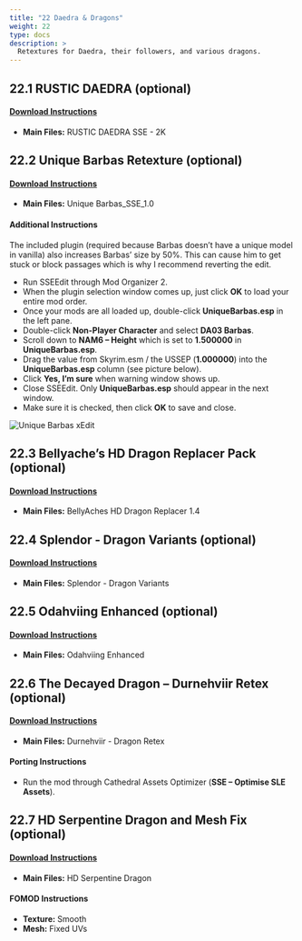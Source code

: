 ```yaml
---
title: "22 Daedra & Dragons"
weight: 22
type: docs
description: >
  Retextures for Daedra, their followers, and various dragons.
---
```


## 22.1 RUSTIC DAEDRA (optional)

#### [Download Instructions](https://www.nexusmods.com/skyrimspecialedition/mods/19272?tab=files)

* **Main Files:** RUSTIC DAEDRA SSE - 2K

## 22.2 Unique Barbas Retexture (optional)

#### [Download Instructions](https://www.nexusmods.com/skyrimspecialedition/mods/17540?tab=files) 

* **Main Files:** Unique Barbas_SSE_1.0

#### Additional Instructions

The included plugin (required because Barbas doesn’t have a unique model in vanilla) also increases Barbas’ size by 50%. This can cause him to get stuck or block passages which is why I recommend reverting the edit.

* Run SSEEdit through Mod Organizer 2.
* When the plugin selection window comes up, just click **OK** to load your entire mod order.
* Once your mods are all loaded up, double-click **UniqueBarbas.esp** in the left pane.
* Double-click **Non-Player Character** and select **DA03 Barbas**.
* Scroll down to **NAM6 – Height** which is set to **1.500000** in **UniqueBarbas.esp**.
* Drag the value from Skyrim.esm / the USSEP (**1.000000**) into the **UniqueBarbas.esp** column (see picture below).
* Click **Yes, I’m sure** when warning window shows up.
* Close SSEEdit. Only **UniqueBarbas.esp** should appear in the next window.
* Make sure it is checked, then click **OK** to save and close.

![Unique Barbas xEdit](/Pictures/mod_installation/unique_barbas_height.png)

## 22.3 Bellyache’s HD Dragon Replacer Pack (optional)

#### [Download Instructions](https://www.nexusmods.com/skyrimspecialedition/mods/2636?tab=files)

* **Main Files:** BellyAches HD Dragon Replacer 1.4

## 22.4 Splendor - Dragon Variants (optional)

#### [Download Instructions](https://www.nexusmods.com/skyrimspecialedition/mods/9670?tab=files)

* **Main Files:** Splendor - Dragon Variants

## 22.5 Odahviing Enhanced (optional)

#### [Download Instructions](https://www.nexusmods.com/skyrimspecialedition/mods/5254?tab=files)

* **Main Files:** Odahviing Enhanced

## 22.6 The Decayed Dragon – Durnehviir Retex (optional)

#### [Download Instructions](https://www.nexusmods.com/skyrim/mods/80454?tab=files)

* **Main Files:** Durnehviir - Dragon Retex

#### Porting Instructions

* Run the mod through Cathedral Assets Optimizer (**SSE – Optimise SLE Assets**).

## 22.7 HD Serpentine Dragon and Mesh Fix (optional)

#### [Download Instructions](https://www.nexusmods.com/skyrimspecialedition/mods/18370?tab=files)

* **Main Files:** HD Serpentine Dragon

#### FOMOD Instructions

* **Texture:** Smooth
* **Mesh:** Fixed UVs
